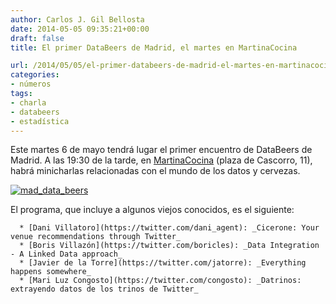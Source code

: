 ```yaml
---
author: Carlos J. Gil Bellosta
date: 2014-05-05 09:35:21+00:00
draft: false
title: El primer DataBeers de Madrid, el martes en MartinaCocina

url: /2014/05/05/el-primer-databeers-de-madrid-el-martes-en-martinacocina/
categories:
- números
tags:
- charla
- databeers
- estadística
---
```


Este martes 6 de mayo tendrá lugar el primer encuentro de DataBeers de Madrid. A las 19:30 de la tarde, en [MartinaCocina](https://twitter.com/martinacocina) (plaza de Cascorro, 11), habrá minicharlas relacionadas con el mundo de los datos y cervezas.

[![mad_data_beers](/wp-uploads/2014/05/mad_data_beers.png)
](/wp-uploads/2014/05/mad_data_beers.png)

El programa, que incluye a algunos viejos conocidos, es el siguiente:



	  * [Dani Villatoro](https://twitter.com/dani_agent): _Cicerone: Your venue recommendations through Twitter_
	  * [Boris Villazón](https://twitter.com/boricles): _Data Integration - A Linked Data approach_
	  * [Javier de la Torre](https://twitter.com/jatorre): _Everything happens somewhere_
	  * [Mari Luz Congosto](https://twitter.com/congosto): _Datrinos: extrayendo datos de los trinos de Twitter_


